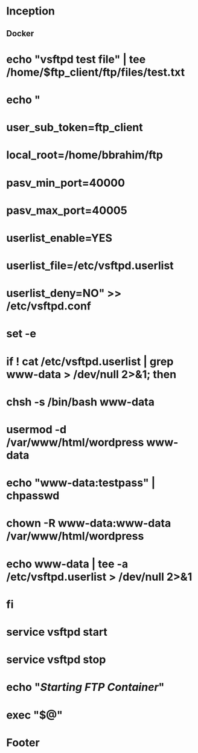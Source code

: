 # Inception

##  Docker

# echo "vsftpd test file" | tee /home/$ftp_client/ftp/files/test.txt

# echo "
# user_sub_token=ftp_client
# local_root=/home/bbrahim/ftp
# pasv_min_port=40000
# pasv_max_port=40005
# userlist_enable=YES
# userlist_file=/etc/vsftpd.userlist
# userlist_deny=NO" >> /etc/vsftpd.conf

# set -e

# if ! cat /etc/vsftpd.userlist | grep www-data > /dev/null 2>&1; then
# 	chsh -s /bin/bash www-data
# 	usermod -d /var/www/html/wordpress www-data
# 	echo "www-data:testpass" | chpasswd
# 	chown -R www-data:www-data /var/www/html/wordpress
# 	echo www-data | tee -a /etc/vsftpd.userlist > /dev/null 2>&1
# fi

# service vsftpd start
# service vsftpd stop

# echo "*****Starting FTP Container*****"

# exec "$@"
# Footer
